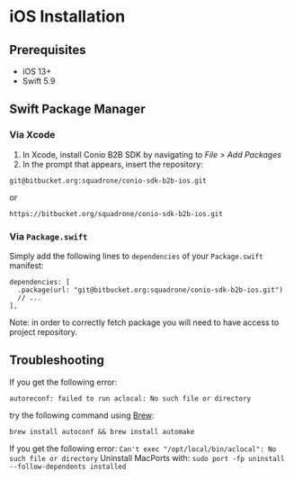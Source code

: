 # iOS Installation

## Prerequisites

- iOS 13+
- Swift 5.9

## Swift Package Manager

### Via Xcode

1. In Xcode, install Conio B2B SDK by navigating to *File > Add Packages*
2. In the prompt that appears, insert the repository:

```
git@bitbucket.org:squadrone/conio-sdk-b2b-ios.git
```
or 
```
https://bitbucket.org/squadrone/conio-sdk-b2b-ios.git
```

### Via `Package.swift`

Simply add the following lines to `dependencies` of your `Package.swift` manifest:
```
dependencies: [
  .package(url: "git@bitbucket.org:squadrone/conio-sdk-b2b-ios.git")
  // ...
],
```

Note: in order to correctly fetch package you will need to have access to project repository.

## Troubleshooting

If you get the following error:

`autoreconf: failed to run aclocal: No such file or directory` 

try the following command using [Brew](https://brew.sh/index_it):

`brew install autoconf && brew install automake`

If you get the following error:
`Can't exec "/opt/local/bin/aclocal": No such file or directory`
Uninstall MacPorts with:
`sudo port -fp uninstall --follow-dependents installed`
